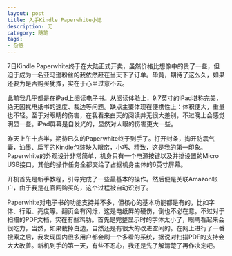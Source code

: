 ```yaml
---
layout: post
title: 入手Kindle Paperwhite小记
description: 无
category: 随笔
tags: 
- 杂感
---
```


7日Kindle Paperwhite终于在大陆正式开卖，虽然价格比想像中的贵了一些，但迫于成为一名亚马逊粉丝的我依然赶在当天下了订单。毕竟，期待了这么久，如果还要为是否购买犹豫，实在于心里过意不去。

此前我几乎都是在iPad上阅读电子书。从阅读体验上，9.7英寸的iPad堪称完美，绝无困扰电纸书的速度、裁边等问题。缺点主要体现在便携性上：体积便大，重量也不轻。至于对眼睛的伤害，在我看来白天的阅读并无很大差别，不过晚上会感觉明显一些。iPad屏幕是自发光的，显然对人眼的伤害更大一些。

昨天上午十点半，期待已久的Paperwhite终于到手了。打开封条，掏开防震气囊，油墨、扁平的Kindle包装映入眼帘，小巧、精致，这是我的第一印象。Paperwhite的外观设计非常简单，机身只有一个电源按键以及并排设置的Micro USB接口，其他的操作任务全都交给了占据机身主体的6英寸屏幕。

开机首先是新手教程，引导完成了一些最基本的操作。然后便是关联Amazon帐户，由于我是在官网购买的，这个过程被自动识别了。

Paperwhite对电子书的功能支持并不多，但核心的基本功能都是有的，比如字体、行距、亮度等。翻页会有闪烁，这是电纸屏的硬伤，倒也不必在意。不过对于扫描的PDF文档，实在有些鸡肋。首先是完整显示时的字体太小了，眼睛看起来会很吃力，当然，如果裁掉白边，自然还是有很大的改进空间的。在网上进行了一番搜索之后，我发现国内很多用户都会刷一个多看的系统，据说对扫描PDF的支持会大大改善。新机到手的第一天，有些不忍心，我还是先了解清楚了再作决定吧。








